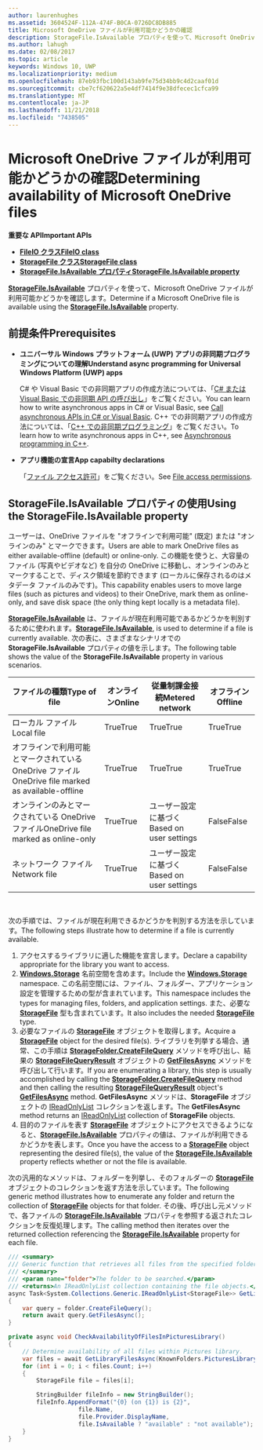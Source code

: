 ```yaml
---
author: laurenhughes
ms.assetid: 3604524F-112A-474F-B0CA-0726DC8DB885
title: Microsoft OneDrive ファイルが利用可能かどうかの確認
description: StorageFile.IsAvailable プロパティを使って、Microsoft OneDrive ファイルが利用可能かどうかを確認します。
ms.author: lahugh
ms.date: 02/08/2017
ms.topic: article
keywords: Windows 10, UWP
ms.localizationpriority: medium
ms.openlocfilehash: 87eb93fbc100d143ab9fe75d34bb9c4d2caaf01d
ms.sourcegitcommit: cbe7cf620622a5e4df7414f9e38dfecec1cfca99
ms.translationtype: MT
ms.contentlocale: ja-JP
ms.lasthandoff: 11/21/2018
ms.locfileid: "7438505"
---
```

# <a name="determining-availability-of-microsoft-onedrive-files"></a><span data-ttu-id="3251c-104">Microsoft OneDrive ファイルが利用可能かどうかの確認</span><span class="sxs-lookup"><span data-stu-id="3251c-104">Determining availability of Microsoft OneDrive files</span></span>


**<span data-ttu-id="3251c-105">重要な API</span><span class="sxs-lookup"><span data-stu-id="3251c-105">Important APIs</span></span>**

-   [**<span data-ttu-id="3251c-106">FileIO クラス</span><span class="sxs-lookup"><span data-stu-id="3251c-106">FileIO class</span></span>**](https://msdn.microsoft.com/library/windows/apps/Hh701440)
-   [**<span data-ttu-id="3251c-107">StorageFile クラス</span><span class="sxs-lookup"><span data-stu-id="3251c-107">StorageFile class</span></span>**](https://msdn.microsoft.com/library/windows/apps/BR227171)
-   [**<span data-ttu-id="3251c-108">StorageFile.IsAvailable プロパティ</span><span class="sxs-lookup"><span data-stu-id="3251c-108">StorageFile.IsAvailable property</span></span>**](https://msdn.microsoft.com/library/windows/apps/windows.storage.storagefile.isavailable.aspx)

<span data-ttu-id="3251c-109">[**StorageFile.IsAvailable**](https://msdn.microsoft.com/library/windows/apps/windows.storage.storagefile.isavailable.aspx) プロパティを使って、Microsoft OneDrive ファイルが利用可能かどうかを確認します。</span><span class="sxs-lookup"><span data-stu-id="3251c-109">Determine if a Microsoft OneDrive file is available using the [**StorageFile.IsAvailable**](https://msdn.microsoft.com/library/windows/apps/windows.storage.storagefile.isavailable.aspx) property.</span></span>

## <a name="prerequisites"></a><span data-ttu-id="3251c-110">前提条件</span><span class="sxs-lookup"><span data-stu-id="3251c-110">Prerequisites</span></span>

-   **<span data-ttu-id="3251c-111">ユニバーサル Windows プラットフォーム (UWP) アプリの非同期プログラミングについての理解</span><span class="sxs-lookup"><span data-stu-id="3251c-111">Understand async programming for Universal Windows Platform (UWP) apps</span></span>**

    <span data-ttu-id="3251c-112">C# や Visual Basic での非同期アプリの作成方法については、「[C# または Visual Basic での非同期 API の呼び出し](https://msdn.microsoft.com/library/windows/apps/Mt187337)」をご覧ください。</span><span class="sxs-lookup"><span data-stu-id="3251c-112">You can learn how to write asynchronous apps in C# or Visual Basic, see [Call asynchronous APIs in C# or Visual Basic](https://msdn.microsoft.com/library/windows/apps/Mt187337).</span></span> <span data-ttu-id="3251c-113">C++ での非同期アプリの作成方法については、「[C++ での非同期プログラミング](https://msdn.microsoft.com/library/windows/apps/Mt187334)」をご覧ください。</span><span class="sxs-lookup"><span data-stu-id="3251c-113">To learn how to write asynchronous apps in C++, see [Asynchronous programming in C++](https://msdn.microsoft.com/library/windows/apps/Mt187334).</span></span>

-   **<span data-ttu-id="3251c-114">アプリ機能の宣言</span><span class="sxs-lookup"><span data-stu-id="3251c-114">App capabilty declarations</span></span>**

    <span data-ttu-id="3251c-115">「[ファイル アクセス許可](file-access-permissions.md)」をご覧ください。</span><span class="sxs-lookup"><span data-stu-id="3251c-115">See [File access permissions](file-access-permissions.md).</span></span>

## <a name="using-the-storagefileisavailable-property"></a><span data-ttu-id="3251c-116">StorageFile.IsAvailable プロパティの使用</span><span class="sxs-lookup"><span data-stu-id="3251c-116">Using the StorageFile.IsAvailable property</span></span>

<span data-ttu-id="3251c-117">ユーザーは、OneDrive ファイルを "オフラインで利用可能" (既定) または "オンラインのみ" とマークできます。</span><span class="sxs-lookup"><span data-stu-id="3251c-117">Users are able to mark OneDrive files as either available-offline (default) or online-only.</span></span> <span data-ttu-id="3251c-118">この機能を使うと、大容量のファイル (写真やビデオなど) を自分の OneDrive に移動し、オンラインのみとマークすることで、ディスク領域を節約できます (ローカルに保存されるのはメタデータ ファイルのみです)。</span><span class="sxs-lookup"><span data-stu-id="3251c-118">This capability enables users to move large files (such as pictures and videos) to their OneDrive, mark them as online-only, and save disk space (the only thing kept locally is a metadata file).</span></span>

<span data-ttu-id="3251c-119">[**StorageFile.IsAvailable**](https://msdn.microsoft.com/library/windows/apps/windows.storage.storagefile.isavailable.aspx) は、ファイルが現在利用可能であるかどうかを判別するために使われます。</span><span class="sxs-lookup"><span data-stu-id="3251c-119">[**StorageFile.IsAvailable**](https://msdn.microsoft.com/library/windows/apps/windows.storage.storagefile.isavailable.aspx), is used to determine if a file is currently available.</span></span> <span data-ttu-id="3251c-120">次の表に、さまざまなシナリオでの **StorageFile.IsAvailable** プロパティの値を示します。</span><span class="sxs-lookup"><span data-stu-id="3251c-120">The following table shows the value of the **StorageFile.IsAvailable** property in various scenarios.</span></span>

| <span data-ttu-id="3251c-121">ファイルの種類</span><span class="sxs-lookup"><span data-stu-id="3251c-121">Type of file</span></span>                              | <span data-ttu-id="3251c-122">オンライン</span><span class="sxs-lookup"><span data-stu-id="3251c-122">Online</span></span> | <span data-ttu-id="3251c-123">従量制課金接続</span><span class="sxs-lookup"><span data-stu-id="3251c-123">Metered network</span></span>        | <span data-ttu-id="3251c-124">オフライン</span><span class="sxs-lookup"><span data-stu-id="3251c-124">Offline</span></span> |
|-------------------------------------------|--------|------------------------|---------|
| <span data-ttu-id="3251c-125">ローカル ファイル</span><span class="sxs-lookup"><span data-stu-id="3251c-125">Local file</span></span>                                | <span data-ttu-id="3251c-126">True</span><span class="sxs-lookup"><span data-stu-id="3251c-126">True</span></span>   | <span data-ttu-id="3251c-127">True</span><span class="sxs-lookup"><span data-stu-id="3251c-127">True</span></span>                   | <span data-ttu-id="3251c-128">True</span><span class="sxs-lookup"><span data-stu-id="3251c-128">True</span></span>    |
| <span data-ttu-id="3251c-129">オフラインで利用可能とマークされている OneDrive ファイル</span><span class="sxs-lookup"><span data-stu-id="3251c-129">OneDrive file marked as available-offline</span></span> | <span data-ttu-id="3251c-130">True</span><span class="sxs-lookup"><span data-stu-id="3251c-130">True</span></span>   | <span data-ttu-id="3251c-131">True</span><span class="sxs-lookup"><span data-stu-id="3251c-131">True</span></span>                   | <span data-ttu-id="3251c-132">True</span><span class="sxs-lookup"><span data-stu-id="3251c-132">True</span></span>    |
| <span data-ttu-id="3251c-133">オンラインのみとマークされている OneDrive ファイル</span><span class="sxs-lookup"><span data-stu-id="3251c-133">OneDrive file marked as online-only</span></span>       | <span data-ttu-id="3251c-134">True</span><span class="sxs-lookup"><span data-stu-id="3251c-134">True</span></span>   | <span data-ttu-id="3251c-135">ユーザー設定に基づく</span><span class="sxs-lookup"><span data-stu-id="3251c-135">Based on user settings</span></span> | <span data-ttu-id="3251c-136">False</span><span class="sxs-lookup"><span data-stu-id="3251c-136">False</span></span>   |
| <span data-ttu-id="3251c-137">ネットワーク ファイル</span><span class="sxs-lookup"><span data-stu-id="3251c-137">Network file</span></span>                              | <span data-ttu-id="3251c-138">True</span><span class="sxs-lookup"><span data-stu-id="3251c-138">True</span></span>   | <span data-ttu-id="3251c-139">ユーザー設定に基づく</span><span class="sxs-lookup"><span data-stu-id="3251c-139">Based on user settings</span></span> | <span data-ttu-id="3251c-140">False</span><span class="sxs-lookup"><span data-stu-id="3251c-140">False</span></span>   |

 

<span data-ttu-id="3251c-141">次の手順では、ファイルが現在利用できるかどうかを判別する方法を示しています。</span><span class="sxs-lookup"><span data-stu-id="3251c-141">The following steps illustrate how to determine if a file is currently available.</span></span>

1.  <span data-ttu-id="3251c-142">アクセスするライブラリに適した機能を宣言します。</span><span class="sxs-lookup"><span data-stu-id="3251c-142">Declare a capability appropriate for the library you want to access.</span></span>
2.  <span data-ttu-id="3251c-143">[**Windows.Storage**](https://msdn.microsoft.com/library/windows/apps/BR227346) 名前空間を含めます。</span><span class="sxs-lookup"><span data-stu-id="3251c-143">Include the [**Windows.Storage**](https://msdn.microsoft.com/library/windows/apps/BR227346) namespace.</span></span> <span data-ttu-id="3251c-144">この名前空間には、ファイル、フォルダー、アプリケーション設定を管理するための型が含まれています。</span><span class="sxs-lookup"><span data-stu-id="3251c-144">This namespace includes the types for managing files, folders, and application settings.</span></span> <span data-ttu-id="3251c-145">また、必要な [**StorageFile**](https://msdn.microsoft.com/library/windows/apps/BR227171) 型も含まれています。</span><span class="sxs-lookup"><span data-stu-id="3251c-145">It also includes the needed [**StorageFile**](https://msdn.microsoft.com/library/windows/apps/BR227171) type.</span></span>
3.  <span data-ttu-id="3251c-146">必要なファイルの [**StorageFile**](https://msdn.microsoft.com/library/windows/apps/BR227171) オブジェクトを取得します。</span><span class="sxs-lookup"><span data-stu-id="3251c-146">Acquire a [**StorageFile**](https://msdn.microsoft.com/library/windows/apps/BR227171) object for the desired file(s).</span></span> <span data-ttu-id="3251c-147">ライブラリを列挙する場合、通常、この手順は [**StorageFolder.CreateFileQuery**](https://msdn.microsoft.com/library/windows/apps/BR227252) メソッドを呼び出し、結果の [**StorageFileQueryResult**](https://msdn.microsoft.com/library/windows/apps/BR208046) オブジェクトの [**GetFilesAsync**](https://msdn.microsoft.com/library/windows/apps/br227276.aspx) メソッドを呼び出して行います。</span><span class="sxs-lookup"><span data-stu-id="3251c-147">If you are enumerating a library, this step is usually accomplished by calling the [**StorageFolder.CreateFileQuery**](https://msdn.microsoft.com/library/windows/apps/BR227252) method and then calling the resulting [**StorageFileQueryResult**](https://msdn.microsoft.com/library/windows/apps/BR208046) object's [**GetFilesAsync**](https://msdn.microsoft.com/library/windows/apps/br227276.aspx) method.</span></span> <span data-ttu-id="3251c-148">**GetFilesAsync** メソッドは、**StorageFile** オブジェクトの [IReadOnlyList](http://go.microsoft.com/fwlink/p/?LinkId=324970) コレクションを返します。</span><span class="sxs-lookup"><span data-stu-id="3251c-148">The **GetFilesAsync** method returns an [IReadOnlyList](http://go.microsoft.com/fwlink/p/?LinkId=324970) collection of **StorageFile** objects.</span></span>
4.  <span data-ttu-id="3251c-149">目的のファイルを表す [**StorageFile**](https://msdn.microsoft.com/library/windows/apps/BR227171) オブジェクトにアクセスできるようになると、[**StorageFile.IsAvailable**](https://msdn.microsoft.com/library/windows/apps/windows.storage.storagefile.isavailable.aspx) プロパティの値は、ファイルが利用できるかどうかを表します。</span><span class="sxs-lookup"><span data-stu-id="3251c-149">Once you have the access to a [**StorageFile**](https://msdn.microsoft.com/library/windows/apps/BR227171) object representing the desired file(s), the value of the [**StorageFile.IsAvailable**](https://msdn.microsoft.com/library/windows/apps/windows.storage.storagefile.isavailable.aspx) property reflects whether or not the file is available.</span></span>

<span data-ttu-id="3251c-150">次の汎用的なメソッドは、フォルダーを列挙し、そのフォルダーの [**StorageFile**](https://msdn.microsoft.com/library/windows/apps/BR227171) オブジェクトのコレクションを返す方法を示しています。</span><span class="sxs-lookup"><span data-stu-id="3251c-150">The following generic method illustrates how to enumerate any folder and return the collection of [**StorageFile**](https://msdn.microsoft.com/library/windows/apps/BR227171) objects for that folder.</span></span> <span data-ttu-id="3251c-151">その後、呼び出し元メソッドで、各ファイルの [**StorageFile.IsAvailable**](https://msdn.microsoft.com/library/windows/apps/windows.storage.storagefile.isavailable.aspx) プロパティを参照する返されたコレクションを反復処理します。</span><span class="sxs-lookup"><span data-stu-id="3251c-151">The calling method then iterates over the returned collection referencing the [**StorageFile.IsAvailable**](https://msdn.microsoft.com/library/windows/apps/windows.storage.storagefile.isavailable.aspx) property for each file.</span></span>

```cs
/// <summary>
/// Generic function that retrieves all files from the specified folder.
/// </summary>
/// <param name="folder">The folder to be searched.</param>
/// <returns>An IReadOnlyList collection containing the file objects.</returns>
async Task<System.Collections.Generic.IReadOnlyList<StorageFile>> GetLibraryFilesAsync(StorageFolder folder)
{
    var query = folder.CreateFileQuery();
    return await query.GetFilesAsync();
}

private async void CheckAvailabilityOfFilesInPicturesLibrary()
{
    // Determine availability of all files within Pictures library.
    var files = await GetLibraryFilesAsync(KnownFolders.PicturesLibrary);
    for (int i = 0; i < files.Count; i++)
    {
        StorageFile file = files[i];

        StringBuilder fileInfo = new StringBuilder();
        fileInfo.AppendFormat("{0} (on {1}) is {2}",
                    file.Name,
                    file.Provider.DisplayName,
                    file.IsAvailable ? "available" : "not available");
    }
}
```
